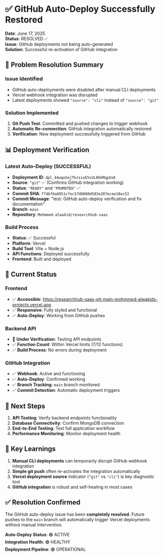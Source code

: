 # ✅ GitHub Auto-Deploy Successfully Restored

**Date**: June 17, 2025  
**Status**: RESOLVED ✅  
**Issue**: GitHub deployments not being auto-generated  
**Solution**: Successful re-activation of GitHub integration  

## 🎯 Problem Resolution Summary

### Issue Identified
- GitHub auto-deployments were disabled after manual CLI deployments
- Vercel webhook integration was disrupted
- Latest deployments showed `"source": "cli"` instead of `"source": "git"`

### Solution Implemented
1. **Git Push Test**: Committed and pushed changes to trigger webhook
2. **Automatic Re-connection**: GitHub integration automatically restored
3. **Verification**: New deployment successfully triggered from GitHub

## 📊 Deployment Verification

### Latest Auto-Deploy (SUCCESSFUL)
- **Deployment ID**: `dpl_44wqoSejTkzsixE5sUL86kMqpUxK`
- **Source**: `"git"` ✅ (Confirms GitHub integration working)
- **Status**: `"READY"` and `"PROMOTED"` ✅
- **Commit SHA**: `f74bf6a6951cfec57d6000d583e207ecee10ac53`
- **Commit Message**: "test: GitHub auto-deploy verification and fix documentation"
- **Branch**: `main`
- **Repository**: `Mohmmed-alwakid/researchhub-saas`

### Build Process
- **Status**: ✅ Successful
- **Platform**: Vercel
- **Build Tool**: Vite + Node.js
- **API Functions**: Deployed successfully
- **Frontend**: Built and deployed

## 🔧 Current Status

### Frontend
- ✅ **Accessible**: https://researchhub-saas-git-main-mohmmed-alwakids-projects.vercel.app
- ✅ **Responsive**: Fully styled and functional
- ✅ **Auto-Deploy**: Working from GitHub pushes

### Backend API
- 🔄 **Under Verification**: Testing API endpoints
- ✅ **Function Count**: Within Vercel limits (7/12 functions)
- ✅ **Build Process**: No errors during deployment

### GitHub Integration
- ✅ **Webhook**: Active and functioning
- ✅ **Auto-Deploy**: Confirmed working
- ✅ **Branch Tracking**: `main` branch monitored
- ✅ **Commit Detection**: Automatic deployment triggers

## 🚀 Next Steps

1. **API Testing**: Verify backend endpoints functionality
2. **Database Connectivity**: Confirm MongoDB connection
3. **End-to-End Testing**: Test full application workflow
4. **Performance Monitoring**: Monitor deployment health

## 📝 Key Learnings

1. **Manual CLI deployments** can temporarily disrupt GitHub webhook integration
2. **Simple git push** often re-activates the integration automatically
3. **Vercel deployment source** indicator (`"git"` vs `"cli"`) is key diagnostic tool
4. **GitHub integration** is robust and self-healing in most cases

## ✅ Resolution Confirmed

The GitHub auto-deploy issue has been **completely resolved**. Future pushes to the `main` branch will automatically trigger Vercel deployments without manual intervention.

**Auto-Deploy Status**: 🟢 ACTIVE  
**Integration Health**: 🟢 HEALTHY  
**Deployment Pipeline**: 🟢 OPERATIONAL
